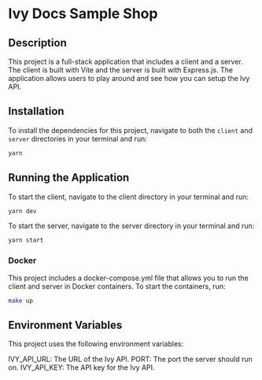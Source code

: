 # Ivy Docs Sample Shop

## Description

This project is a full-stack application that includes a client and a server. The client is built with Vite and the server is built with Express.js.
The application allows users to play around and see how you can setup the Ivy API.

## Installation

To install the dependencies for this project, navigate to both the `client` and `server` directories in your terminal and run:

```bash
yarn
```

## Running the Application

To start the client, navigate to the client directory in your terminal and run:

```bash
yarn dev
```

To start the server, navigate to the server directory in your terminal and run:

```bash
yarn start
```

### Docker

This project includes a docker-compose.yml file that allows you to run the client and server in Docker containers. To start the containers, run:

```bash
make up
```

## Environment Variables

This project uses the following environment variables:

IVY_API_URL: The URL of the Ivy API.
PORT: The port the server should run on.
IVY_API_KEY: The API key for the Ivy API.
